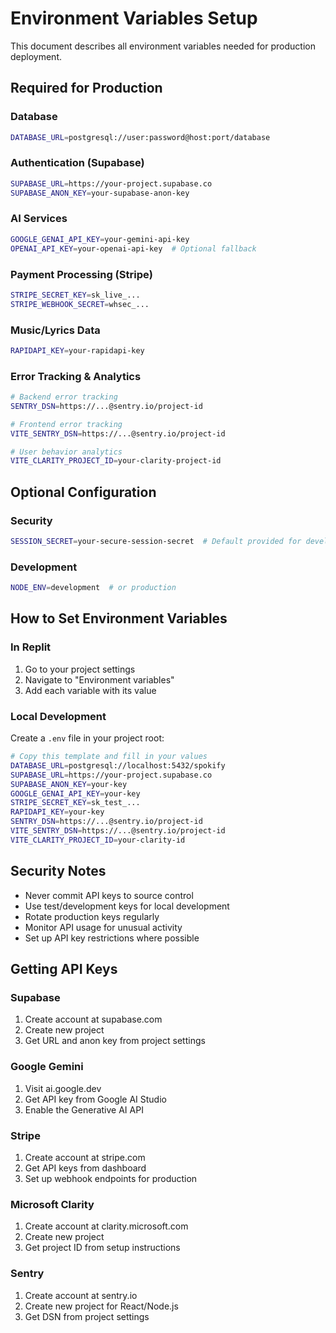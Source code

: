 # Environment Variables Setup

This document describes all environment variables needed for production deployment.

## Required for Production

### Database
```bash
DATABASE_URL=postgresql://user:password@host:port/database
```

### Authentication (Supabase)
```bash
SUPABASE_URL=https://your-project.supabase.co
SUPABASE_ANON_KEY=your-supabase-anon-key
```

### AI Services
```bash
GOOGLE_GENAI_API_KEY=your-gemini-api-key
OPENAI_API_KEY=your-openai-api-key  # Optional fallback
```

### Payment Processing (Stripe)
```bash
STRIPE_SECRET_KEY=sk_live_...
STRIPE_WEBHOOK_SECRET=whsec_...
```

### Music/Lyrics Data
```bash
RAPIDAPI_KEY=your-rapidapi-key
```

### Error Tracking & Analytics
```bash
# Backend error tracking
SENTRY_DSN=https://...@sentry.io/project-id

# Frontend error tracking
VITE_SENTRY_DSN=https://...@sentry.io/project-id

# User behavior analytics
VITE_CLARITY_PROJECT_ID=your-clarity-project-id
```

## Optional Configuration

### Security
```bash
SESSION_SECRET=your-secure-session-secret  # Default provided for development
```

### Development
```bash
NODE_ENV=development  # or production
```

## How to Set Environment Variables

### In Replit
1. Go to your project settings
2. Navigate to "Environment variables" 
3. Add each variable with its value

### Local Development
Create a `.env` file in your project root:
```bash
# Copy this template and fill in your values
DATABASE_URL=postgresql://localhost:5432/spokify
SUPABASE_URL=https://your-project.supabase.co
SUPABASE_ANON_KEY=your-key
GOOGLE_GENAI_API_KEY=your-key
STRIPE_SECRET_KEY=sk_test_...
RAPIDAPI_KEY=your-key
SENTRY_DSN=https://...@sentry.io/project-id
VITE_SENTRY_DSN=https://...@sentry.io/project-id
VITE_CLARITY_PROJECT_ID=your-clarity-id
```

## Security Notes

- Never commit API keys to source control
- Use test/development keys for local development
- Rotate production keys regularly
- Monitor API usage for unusual activity
- Set up API key restrictions where possible

## Getting API Keys

### Supabase
1. Create account at supabase.com
2. Create new project
3. Get URL and anon key from project settings

### Google Gemini
1. Visit ai.google.dev
2. Get API key from Google AI Studio
3. Enable the Generative AI API

### Stripe
1. Create account at stripe.com
2. Get API keys from dashboard
3. Set up webhook endpoints for production

### Microsoft Clarity
1. Create account at clarity.microsoft.com
2. Create new project
3. Get project ID from setup instructions

### Sentry
1. Create account at sentry.io
2. Create new project for React/Node.js
3. Get DSN from project settings